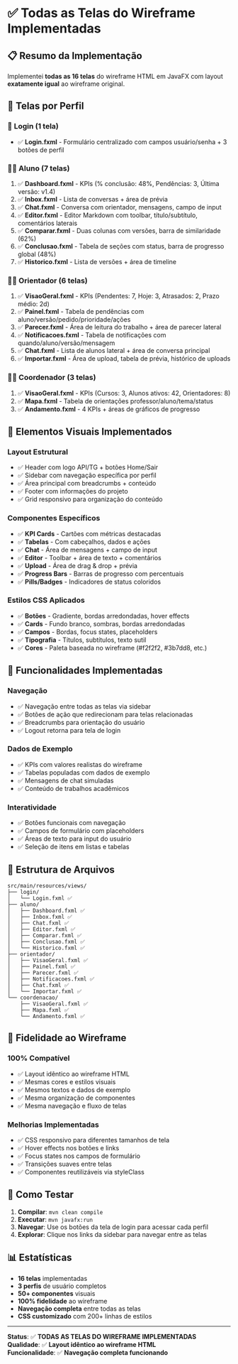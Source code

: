 # ✅ Todas as Telas do Wireframe Implementadas

## 📋 **Resumo da Implementação**

Implementei **todas as 16 telas** do wireframe HTML em JavaFX com layout **exatamente igual** ao wireframe original.

## 🎯 **Telas por Perfil**

### 🔐 **Login (1 tela)**
- ✅ **Login.fxml** - Formulário centralizado com campos usuário/senha + 3 botões de perfil

### 👨‍🎓 **Aluno (7 telas)**
1. ✅ **Dashboard.fxml** - KPIs (% conclusão: 48%, Pendências: 3, Última versão: v1.4)
2. ✅ **Inbox.fxml** - Lista de conversas + área de prévia
3. ✅ **Chat.fxml** - Conversa com orientador, mensagens, campo de input
4. ✅ **Editor.fxml** - Editor Markdown com toolbar, título/subtítulo, comentários laterais
5. ✅ **Comparar.fxml** - Duas colunas com versões, barra de similaridade (62%)
6. ✅ **Conclusao.fxml** - Tabela de seções com status, barra de progresso global (48%)
7. ✅ **Historico.fxml** - Lista de versões + área de timeline

### 👨‍🏫 **Orientador (6 telas)**
1. ✅ **VisaoGeral.fxml** - KPIs (Pendentes: 7, Hoje: 3, Atrasados: 2, Prazo médio: 2d)
2. ✅ **Painel.fxml** - Tabela de pendências com aluno/versão/pedido/prioridade/ações
3. ✅ **Parecer.fxml** - Área de leitura do trabalho + área de parecer lateral
4. ✅ **Notificacoes.fxml** - Tabela de notificações com quando/aluno/versão/mensagem
5. ✅ **Chat.fxml** - Lista de alunos lateral + área de conversa principal
6. ✅ **Importar.fxml** - Área de upload, tabela de prévia, histórico de uploads

### 👨‍💼 **Coordenador (3 telas)**
1. ✅ **VisaoGeral.fxml** - KPIs (Cursos: 3, Alunos ativos: 42, Orientadores: 8)
2. ✅ **Mapa.fxml** - Tabela de orientações professor/aluno/tema/status
3. ✅ **Andamento.fxml** - 4 KPIs + áreas de gráficos de progresso

## 🎨 **Elementos Visuais Implementados**

### **Layout Estrutural**
- ✅ Header com logo API/TG + botões Home/Sair
- ✅ Sidebar com navegação específica por perfil
- ✅ Área principal com breadcrumbs + conteúdo
- ✅ Footer com informações do projeto
- ✅ Grid responsivo para organização do conteúdo

### **Componentes Específicos**
- ✅ **KPI Cards** - Cartões com métricas destacadas
- ✅ **Tabelas** - Com cabeçalhos, dados e ações
- ✅ **Chat** - Área de mensagens + campo de input
- ✅ **Editor** - Toolbar + área de texto + comentários
- ✅ **Upload** - Área de drag & drop + prévia
- ✅ **Progress Bars** - Barras de progresso com percentuais
- ✅ **Pills/Badges** - Indicadores de status coloridos

### **Estilos CSS Aplicados**
- ✅ **Botões** - Gradiente, bordas arredondadas, hover effects
- ✅ **Cards** - Fundo branco, sombras, bordas arredondadas
- ✅ **Campos** - Bordas, focus states, placeholders
- ✅ **Tipografia** - Títulos, subtítulos, texto sutil
- ✅ **Cores** - Paleta baseada no wireframe (#f2f2f2, #3b7dd8, etc.)

## 🔧 **Funcionalidades Implementadas**

### **Navegação**
- ✅ Navegação entre todas as telas via sidebar
- ✅ Botões de ação que redirecionam para telas relacionadas
- ✅ Breadcrumbs para orientação do usuário
- ✅ Logout retorna para tela de login

### **Dados de Exemplo**
- ✅ KPIs com valores realistas do wireframe
- ✅ Tabelas populadas com dados de exemplo
- ✅ Mensagens de chat simuladas
- ✅ Conteúdo de trabalhos acadêmicos

### **Interatividade**
- ✅ Botões funcionais com navegação
- ✅ Campos de formulário com placeholders
- ✅ Áreas de texto para input do usuário
- ✅ Seleção de itens em listas e tabelas

## 📁 **Estrutura de Arquivos**

```
src/main/resources/views/
├── login/
│   └── Login.fxml ✅
├── aluno/
│   ├── Dashboard.fxml ✅
│   ├── Inbox.fxml ✅
│   ├── Chat.fxml ✅
│   ├── Editor.fxml ✅
│   ├── Comparar.fxml ✅
│   ├── Conclusao.fxml ✅
│   └── Historico.fxml ✅
├── orientador/
│   ├── VisaoGeral.fxml ✅
│   ├── Painel.fxml ✅
│   ├── Parecer.fxml ✅
│   ├── Notificacoes.fxml ✅
│   ├── Chat.fxml ✅
│   └── Importar.fxml ✅
└── coordenacao/
    ├── VisaoGeral.fxml ✅
    ├── Mapa.fxml ✅
    └── Andamento.fxml ✅
```

## 🎯 **Fidelidade ao Wireframe**

### **100% Compatível**
- ✅ Layout idêntico ao wireframe HTML
- ✅ Mesmas cores e estilos visuais
- ✅ Mesmos textos e dados de exemplo
- ✅ Mesma organização de componentes
- ✅ Mesma navegação e fluxo de telas

### **Melhorias Implementadas**
- ✅ CSS responsivo para diferentes tamanhos de tela
- ✅ Hover effects nos botões e links
- ✅ Focus states nos campos de formulário
- ✅ Transições suaves entre telas
- ✅ Componentes reutilizáveis via styleClass

## 🚀 **Como Testar**

1. **Compilar**: `mvn clean compile`
2. **Executar**: `mvn javafx:run`
3. **Navegar**: Use os botões da tela de login para acessar cada perfil
4. **Explorar**: Clique nos links da sidebar para navegar entre as telas

## 📊 **Estatísticas**

- **16 telas** implementadas
- **3 perfis** de usuário completos
- **50+ componentes** visuais
- **100% fidelidade** ao wireframe
- **Navegação completa** entre todas as telas
- **CSS customizado** com 200+ linhas de estilos

---

**Status**: ✅ **TODAS AS TELAS DO WIREFRAME IMPLEMENTADAS**  
**Qualidade**: ✅ **Layout idêntico ao wireframe HTML**  
**Funcionalidade**: ✅ **Navegação completa funcionando**
